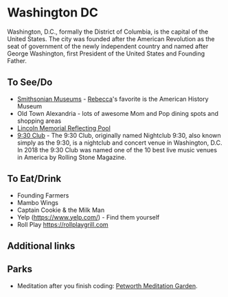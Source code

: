 # Washington DC

Washington, D.C., formally the District of Columbia, is the capital of the United States. The city was founded after the American Revolution as the seat of government of the newly independent country and named after George Washington, first President of the United States and Founding Father.

## To See/Do

* [Smithsonian Museums](https://www.si.edu/museums) - [Rebecca](https://github.com/rfitzhugh)'s favorite is the American History Museum
* Old Town Alexandria - lots of awesome Mom and Pop dining spots and shopping areas
* [Lincoln Memorial Reflecting Pool](https://www.nps.gov/nama/planyourvisit/lincoln-memorial-reflecting-pool.htm)
* [9:30 Club](https://www.930club.com) - The 9:30 Club, originally named Nightclub 9:30, also known simply as the 9:30, is a nightclub and concert venue in Washington, D.C. In 2018 the 9:30 Club was named one of the 10 best live music venues in America by Rolling Stone Magazine.

## To Eat/Drink

* Founding Farmers
* Mambo Wings
* Captain Cookie & the Milk Man
* Yelp (https://www.yelp.com/) - Find them yourself
* Roll Play https://rollplaygrill.com

## Additional links


## Parks 

* Meditation after you finish coding: [Petworth Meditation Garden](https://dc.curbed.com/2018/6/25/17500530/petworth-meditation-garden-opens).

